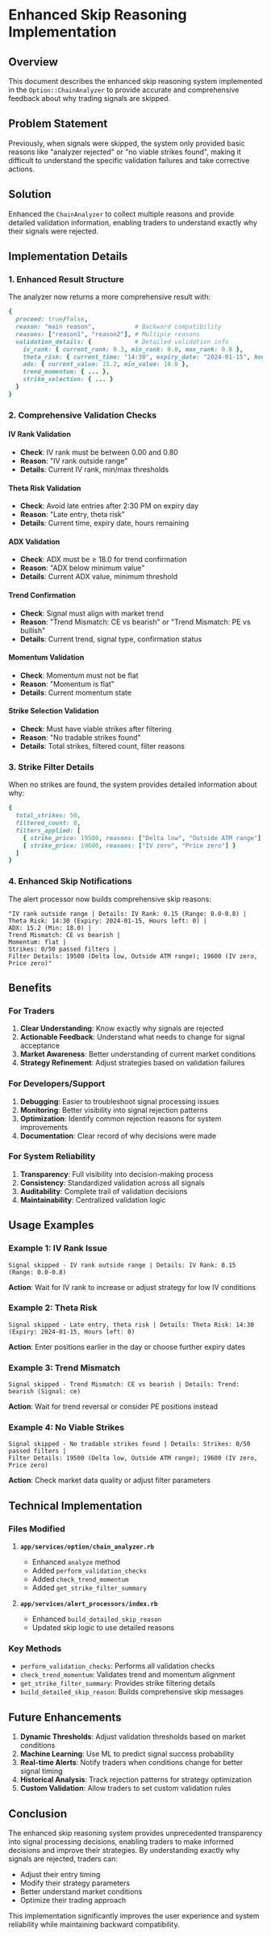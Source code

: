 # Enhanced Skip Reasoning Implementation

## Overview
This document describes the enhanced skip reasoning system implemented in the `Option::ChainAnalyzer` to provide accurate and comprehensive feedback about why trading signals are skipped.

## Problem Statement
Previously, when signals were skipped, the system only provided basic reasons like "analyzer rejected" or "no viable strikes found", making it difficult to understand the specific validation failures and take corrective actions.

## Solution
Enhanced the `ChainAnalyzer` to collect multiple reasons and provide detailed validation information, enabling traders to understand exactly why their signals were rejected.

## Implementation Details

### 1. Enhanced Result Structure
The analyzer now returns a more comprehensive result with:

```ruby
{
  proceed: true/false,
  reason: "main reason",           # Backward compatibility
  reasons: ["reason1", "reason2"], # Multiple reasons
  validation_details: {            # Detailed validation info
    iv_rank: { current_rank: 0.3, min_rank: 0.0, max_rank: 0.8 },
    theta_risk: { current_time: "14:30", expiry_date: "2024-01-15", hours_left: 0 },
    adx: { current_value: 15.2, min_value: 18.0 },
    trend_momentum: { ... },
    strike_selection: { ... }
  }
}
```

### 2. Comprehensive Validation Checks

#### **IV Rank Validation**
- **Check**: IV rank must be between 0.00 and 0.80
- **Reason**: "IV rank outside range"
- **Details**: Current IV rank, min/max thresholds

#### **Theta Risk Validation**
- **Check**: Avoid late entries after 2:30 PM on expiry day
- **Reason**: "Late entry, theta risk"
- **Details**: Current time, expiry date, hours remaining

#### **ADX Validation**
- **Check**: ADX must be ≥ 18.0 for trend confirmation
- **Reason**: "ADX below minimum value"
- **Details**: Current ADX value, minimum threshold

#### **Trend Confirmation**
- **Check**: Signal must align with market trend
- **Reason**: "Trend Mismatch: CE vs bearish" or "Trend Mismatch: PE vs bullish"
- **Details**: Current trend, signal type, confirmation status

#### **Momentum Validation**
- **Check**: Momentum must not be flat
- **Reason**: "Momentum is flat"
- **Details**: Current momentum state

#### **Strike Selection Validation**
- **Check**: Must have viable strikes after filtering
- **Reason**: "No tradable strikes found"
- **Details**: Total strikes, filtered count, filter reasons

### 3. Strike Filter Details
When no strikes are found, the system provides detailed information about why:

```ruby
{
  total_strikes: 50,
  filtered_count: 0,
  filters_applied: [
    { strike_price: 19500, reasons: ["Delta low", "Outside ATM range"] },
    { strike_price: 19600, reasons: ["IV zero", "Price zero"] }
  ]
}
```

### 4. Enhanced Skip Notifications
The alert processor now builds comprehensive skip reasons:

```
"IV rank outside range | Details: IV Rank: 0.15 (Range: 0.0-0.8) |
Theta Risk: 14:30 (Expiry: 2024-01-15, Hours left: 0) |
ADX: 15.2 (Min: 18.0) |
Trend Mismatch: CE vs bearish |
Momentum: flat |
Strikes: 0/50 passed filters |
Filter Details: 19500 (Delta low, Outside ATM range); 19600 (IV zero, Price zero)"
```

## Benefits

### **For Traders**
1. **Clear Understanding**: Know exactly why signals are rejected
2. **Actionable Feedback**: Understand what needs to change for signal acceptance
3. **Market Awareness**: Better understanding of current market conditions
4. **Strategy Refinement**: Adjust strategies based on validation failures

### **For Developers/Support**
1. **Debugging**: Easier to troubleshoot signal processing issues
2. **Monitoring**: Better visibility into signal rejection patterns
3. **Optimization**: Identify common rejection reasons for system improvements
4. **Documentation**: Clear record of why decisions were made

### **For System Reliability**
1. **Transparency**: Full visibility into decision-making process
2. **Consistency**: Standardized validation across all signals
3. **Auditability**: Complete trail of validation decisions
4. **Maintainability**: Centralized validation logic

## Usage Examples

### **Example 1: IV Rank Issue**
```
Signal skipped - IV rank outside range | Details: IV Rank: 0.15 (Range: 0.0-0.8)
```
**Action**: Wait for IV rank to increase or adjust strategy for low IV conditions

### **Example 2: Theta Risk**
```
Signal skipped - Late entry, theta risk | Details: Theta Risk: 14:30 (Expiry: 2024-01-15, Hours left: 0)
```
**Action**: Enter positions earlier in the day or choose further expiry dates

### **Example 3: Trend Mismatch**
```
Signal skipped - Trend Mismatch: CE vs bearish | Details: Trend: bearish (Signal: ce)
```
**Action**: Wait for trend reversal or consider PE positions instead

### **Example 4: No Viable Strikes**
```
Signal skipped - No tradable strikes found | Details: Strikes: 0/50 passed filters |
Filter Details: 19500 (Delta low, Outside ATM range); 19600 (IV zero, Price zero)
```
**Action**: Check market data quality or adjust filter parameters

## Technical Implementation

### **Files Modified**
1. **`app/services/option/chain_analyzer.rb`**
   - Enhanced `analyze` method
   - Added `perform_validation_checks`
   - Added `check_trend_momentum`
   - Added `get_strike_filter_summary`

2. **`app/services/alert_processors/index.rb`**
   - Enhanced `build_detailed_skip_reason`
   - Updated skip logic to use detailed reasons

### **Key Methods**
- `perform_validation_checks`: Performs all validation checks
- `check_trend_momentum`: Validates trend and momentum alignment
- `get_strike_filter_summary`: Provides strike filtering details
- `build_detailed_skip_reason`: Builds comprehensive skip messages

## Future Enhancements

1. **Dynamic Thresholds**: Adjust validation thresholds based on market conditions
2. **Machine Learning**: Use ML to predict signal success probability
3. **Real-time Alerts**: Notify traders when conditions change for better signal timing
4. **Historical Analysis**: Track rejection patterns for strategy optimization
5. **Custom Validation**: Allow traders to set custom validation rules

## Conclusion

The enhanced skip reasoning system provides unprecedented transparency into signal processing decisions, enabling traders to make informed decisions and improve their strategies. By understanding exactly why signals are rejected, traders can:

- Adjust their entry timing
- Modify their strategy parameters
- Better understand market conditions
- Optimize their trading approach

This implementation significantly improves the user experience and system reliability while maintaining backward compatibility.
